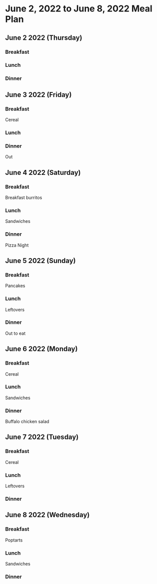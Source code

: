 
# June 2, 2022 to June 8, 2022 Meal Plan

## June 2 2022 (Thursday)

### Breakfast



### Lunch



### Dinner



## June 3 2022 (Friday)

### Breakfast

Cereal

### Lunch



### Dinner

Out

## June 4 2022 (Saturday)

### Breakfast

Breakfast burritos

### Lunch

Sandwiches

### Dinner

Pizza Night

## June 5 2022 (Sunday)

### Breakfast

Pancakes

### Lunch

Leftovers

### Dinner

Out to eat

## June 6 2022 (Monday)

### Breakfast

Cereal

### Lunch

Sandwiches

### Dinner

Buffalo chicken salad

## June 7 2022 (Tuesday)

### Breakfast

Cereal

### Lunch

Leftovers

### Dinner



## June 8 2022 (Wednesday)

### Breakfast

Poptarts

### Lunch

Sandwiches

### Dinner


